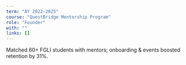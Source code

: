 ```yaml
---
term: "AY 2022–2025"
course: "QuestBridge Mentorship Program"
role: "Founder"
with: ""
links: []
---
```

Matched 60+ FGLI students with mentors; onboarding & events boosted retention by 31%.
